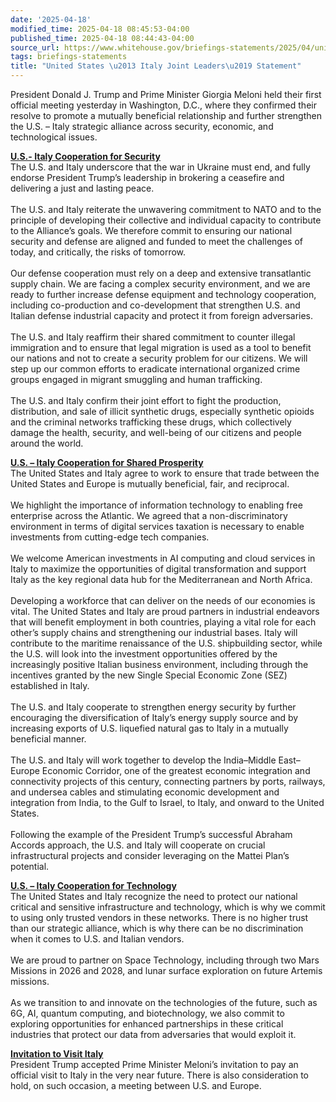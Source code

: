 ```yaml
---
date: '2025-04-18'
modified_time: 2025-04-18 08:45:53-04:00
published_time: 2025-04-18 08:44:43-04:00
source_url: https://www.whitehouse.gov/briefings-statements/2025/04/united-states-italy-joint-leaders-statement/
tags: briefings-statements
title: "United States \u2013 Italy Joint Leaders\u2019 Statement"
---
```

 
President Donald J. Trump and Prime Minister Giorgia Meloni held their
first official meeting yesterday in Washington, D.C., where they
confirmed their resolve to promote a mutually beneficial relationship
and further strengthen the U.S. – Italy strategic alliance across
security, economic, and technological issues.  
  
**<u>U.S.- Italy Cooperation for Security</u>**  
The U.S. and Italy underscore that the war in Ukraine must end, and
fully endorse President Trump’s leadership in brokering a ceasefire and
delivering a just and lasting peace.  
       
The U.S. and Italy reiterate the unwavering commitment to NATO and to
the principle of developing their collective and individual capacity to
contribute to the Alliance’s goals. We therefore commit to ensuring our
national security and defense are aligned and funded to meet the
challenges of today, and critically, the risks of tomorrow.  
       
Our defense cooperation must rely on a deep and extensive transatlantic
supply chain. We are facing a complex security environment, and we are
ready to further increase defense equipment and technology cooperation,
including co-production and co-development that strengthen U.S. and
Italian defense industrial capacity and protect it from foreign
adversaries.  
       
The U.S. and Italy reaffirm their shared commitment to counter illegal
immigration and to ensure that legal migration is used as a tool to
benefit our nations and not to create a security problem for our
citizens. We will step up our common efforts to eradicate international
organized crime groups engaged in migrant smuggling and human
trafficking.  
       
The U.S. and Italy confirm their joint effort to fight the production,
distribution, and sale of illicit synthetic drugs, especially synthetic
opioids and the criminal networks trafficking these drugs, which
collectively damage the health, security, and well-being of our citizens
and people around the world.  
  
**<u>U.S. – Italy Cooperation for Shared Prosperity</u>**  
The United States and Italy agree to work to ensure that trade between
the United States and Europe is mutually beneficial, fair, and
reciprocal.  
       
We highlight the importance of information technology to enabling free
enterprise across the Atlantic. We agreed that a non-discriminatory
environment in terms of digital services taxation is necessary to enable
investments from cutting-edge tech companies.  
       
We welcome American investments in AI computing and cloud services in
Italy to maximize the opportunities of digital transformation and
support Italy as the key regional data hub for the Mediterranean and
North Africa.   
       
Developing a workforce that can deliver on the needs of our economies is
vital. The United States and Italy are proud partners in industrial
endeavors that will benefit employment in both countries, playing a
vital role for each other’s supply chains and strengthening our
industrial bases. Italy will contribute to the maritime renaissance of
the U.S. shipbuilding sector, while the U.S. will look into the
investment opportunities offered by the increasingly positive Italian
business environment, including through the incentives granted by the
new Single Special Economic Zone (SEZ) established in Italy.  
       
The U.S. and Italy cooperate to strengthen energy security by further
encouraging the diversification of Italy’s energy supply source and by
increasing exports of U.S. liquefied natural gas to Italy in a mutually
beneficial manner.  
       
The U.S. and Italy will work together to develop the India–Middle
East–Europe Economic Corridor, one of the greatest economic integration
and connectivity projects of this century, connecting partners by ports,
railways, and undersea cables and stimulating economic development and
integration from India, to the Gulf to Israel, to Italy, and onward to
the United States.   
       
Following the example of the President Trump’s successful Abraham
Accords approach, the U.S. and Italy will cooperate on crucial
infrastructural projects and consider leveraging on the Mattei Plan’s
potential.  
  
**<u>U.S. – Italy Cooperation for Technology</u>**  
The United States and Italy recognize the need to protect our national
critical and sensitive infrastructure and technology, which is why we
commit to using only trusted vendors in these networks. There is no
higher trust than our strategic alliance, which is why there can be no
discrimination when it comes to U.S. and Italian vendors.  
       
We are proud to partner on Space Technology, including through two Mars
Missions in 2026 and 2028, and lunar surface exploration on future
Artemis missions.  
       
As we transition to and innovate on the technologies of the future, such
as 6G, AI, quantum computing, and biotechnology, we also commit to
exploring opportunities for enhanced partnerships in these critical
industries that protect our data from adversaries that would exploit
it.  
  
**<u>Invitation to Visit Italy</u>**  
President Trump accepted Prime Minister Meloni’s invitation to pay an
official visit to Italy in the very near future. There is also
consideration to hold, on such occasion, a meeting between U.S. and
Europe.
